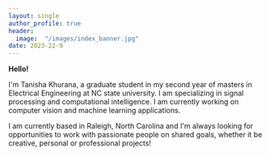 ```yaml
---
layout: single
author_profile: true
header:
  image:  "/images/index_banner.jpg"
date: 2023-22-9
---
```


**Hello!** 

I'm Tanisha Khurana, a graduate student in my second year of masters in Electrical Engineering at NC state university. I am specializing in signal processing and computational intelligence. I am currently working on computer vision and machine learning applications.  

I am currently based in Raleigh, North Carolina and I'm always looking for opportunities to work with passionate people on shared goals, whether it be creative, personal or professional projects!



